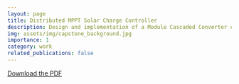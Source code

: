 ```yaml
---
layout: page
title: Distributed MPPT Solar Charge Controller
description: Design and implementation of a Module Cascaded Converter charging system for UVA Solar Car.
img: assets/img/capstone_background.jpg
importance: 1
category: work
related_publications: false
---
```

<object data="/assets/pdf/MCC_DMPPT_Design.pdf" type="application/pdf" width="100%" height="600px"></object>

[Download the PDF](/assets/pdf/MCC_DMPPT_Design.pdf)
